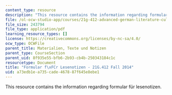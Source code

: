 ```yaml
---
content_type: resource
description: "This resource contains the information regarding formular f\xFCr lesenotizen."
file: /ol-ocw-studio-app/courses/21g-412-advanced-german-literature-culture-madness-murder-mysteries-fall-2014/a73edb1ea735cade467887f645e8ebe1_MIT21G_412F14_Wk1_Lese.pdf
file_size: 243794
file_type: application/pdf
learning_resource_types: []
license: https://creativecommons.org/licenses/by-nc-sa/4.0/
ocw_type: OCWFile
parent_title: Materialien, Texte und Notizen
parent_type: CourseSection
parent_uid: 8f935e55-bfb6-2b93-cb4b-250343184c1c
resourcetype: Document
title: "Formular f\xFCr Lesenotizen - 21G.412 Fall 2014"
uid: a73edb1e-a735-cade-4678-87f645e8ebe1
---
```

This resource contains the information regarding formular für lesenotizen.